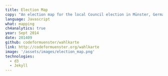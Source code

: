 ```yaml
---
title: Election Map
copy: "An election map for the local Council election in Münster, Germany 2014. With live results during the election"
language: Javascript
what: mapping
ch4analytics: true
year: Sept 2014
date: 201409
github: codeformuenster/wahlkarte
link: http://codeformuenster.org/wahlkarte
image: '/assets/images/election_map.png'
technologies:
  - d3
  - Jekyll
---
```

